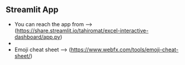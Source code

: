## Streamlit App

- You can reach the app from --> (https://share.streamlit.io/tahiromat/excel-interactive-dashboard/app.py)
- 
- Emoji cheat sheet --> (https://www.webfx.com/tools/emoji-cheat-sheet/)
